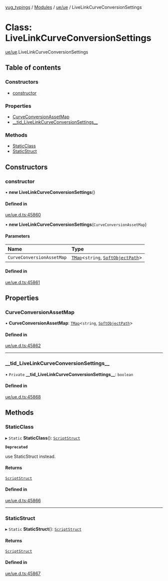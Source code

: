 [yug_typings](../README.md) / [Modules](../modules.md) / [ue/ue](../modules/ue_ue.md) / LiveLinkCurveConversionSettings

# Class: LiveLinkCurveConversionSettings

[ue/ue](../modules/ue_ue.md).LiveLinkCurveConversionSettings

## Table of contents

### Constructors

- [constructor](ue_ue.LiveLinkCurveConversionSettings.md#constructor)

### Properties

- [CurveConversionAssetMap](ue_ue.LiveLinkCurveConversionSettings.md#curveconversionassetmap)
- [\_\_tid\_LiveLinkCurveConversionSettings\_\_](ue_ue.LiveLinkCurveConversionSettings.md#__tid_livelinkcurveconversionsettings__)

### Methods

- [StaticClass](ue_ue.LiveLinkCurveConversionSettings.md#staticclass)
- [StaticStruct](ue_ue.LiveLinkCurveConversionSettings.md#staticstruct)

## Constructors

### constructor

• **new LiveLinkCurveConversionSettings**()

#### Defined in

[ue/ue.d.ts:45860](https://github.com/YugMetaverse/yug_typings/blob/b7d9b19/ue/ue.d.ts#L45860)

• **new LiveLinkCurveConversionSettings**(`CurveConversionAssetMap`)

#### Parameters

| Name | Type |
| :------ | :------ |
| `CurveConversionAssetMap` | [`TMap`](../interfaces/ue_puerts.TMap.md)<`string`, [`SoftObjectPath`](ue_ue.SoftObjectPath.md)\> |

#### Defined in

[ue/ue.d.ts:45861](https://github.com/YugMetaverse/yug_typings/blob/b7d9b19/ue/ue.d.ts#L45861)

## Properties

### CurveConversionAssetMap

• **CurveConversionAssetMap**: [`TMap`](../interfaces/ue_puerts.TMap.md)<`string`, [`SoftObjectPath`](ue_ue.SoftObjectPath.md)\>

#### Defined in

[ue/ue.d.ts:45862](https://github.com/YugMetaverse/yug_typings/blob/b7d9b19/ue/ue.d.ts#L45862)

___

### \_\_tid\_LiveLinkCurveConversionSettings\_\_

• `Private` **\_\_tid\_LiveLinkCurveConversionSettings\_\_**: `boolean`

#### Defined in

[ue/ue.d.ts:45868](https://github.com/YugMetaverse/yug_typings/blob/b7d9b19/ue/ue.d.ts#L45868)

## Methods

### StaticClass

▸ `Static` **StaticClass**(): [`ScriptStruct`](ue_ue.ScriptStruct.md)

**`Deprecated`**

use StaticStruct instead.

#### Returns

[`ScriptStruct`](ue_ue.ScriptStruct.md)

#### Defined in

[ue/ue.d.ts:45866](https://github.com/YugMetaverse/yug_typings/blob/b7d9b19/ue/ue.d.ts#L45866)

___

### StaticStruct

▸ `Static` **StaticStruct**(): [`ScriptStruct`](ue_ue.ScriptStruct.md)

#### Returns

[`ScriptStruct`](ue_ue.ScriptStruct.md)

#### Defined in

[ue/ue.d.ts:45867](https://github.com/YugMetaverse/yug_typings/blob/b7d9b19/ue/ue.d.ts#L45867)
